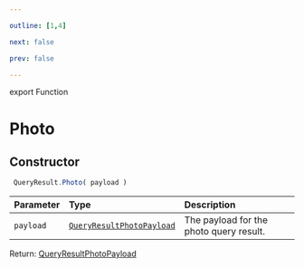 ```yaml
---

outline: [1,4]

next: false

prev: false

---
```


export Function
# Photo

## Constructor
```ts
 QueryResult.Photo( payload )
 ```
| Parameter | Type | Description |
| :--- | :--- | :--- |
| `payload` | [`QueryResultPhotoPayload`](../../../interfaces/QueryResultPhotoPayload.md) | The payload for the photo query result. |

Return: [QueryResultPhotoPayload](../../../interfaces/QueryResultPhotoPayload.md)
